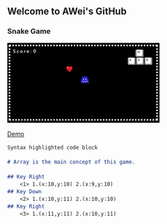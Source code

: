 ## Welcome to AWei's GitHub




### Snake Game
![Markdown](images/samplepic.png)

[Demo](https://spiraleyeld.github.io/Snake_Game/demo.html)


```markdown
Syntax highlighted code block

# Array is the main concept of this game.

## Key Right
    <1> 1.(x:10,y:10) 2.(x:9,y:10)
## Key Down
    <2> 1.(x:10,y:11) 2.(x:10,y:10)
## Key Right
    <3> 1.(x:11,y:11) 2.(x:10,y:11)
    

```



